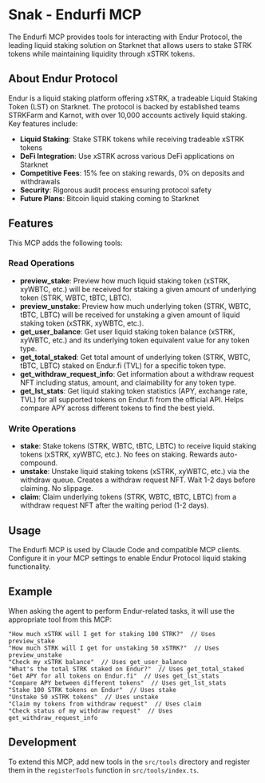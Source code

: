 # Snak - Endurfi MCP

The Endurfi MCP provides tools for interacting with Endur Protocol, the leading liquid staking solution on Starknet that allows users to stake STRK tokens while maintaining liquidity through xSTRK tokens.

## About Endur Protocol

Endur is a liquid staking platform offering xSTRK, a tradeable Liquid Staking Token (LST) on Starknet. The protocol is backed by established teams STRKFarm and Karnot, with over 10,000 accounts actively liquid staking. Key features include:

- **Liquid Staking**: Stake STRK tokens while receiving tradeable xSTRK tokens
- **DeFi Integration**: Use xSTRK across various DeFi applications on Starknet
- **Competitive Fees**: 15% fee on staking rewards, 0% on deposits and withdrawals
- **Security**: Rigorous audit process ensuring protocol safety
- **Future Plans**: Bitcoin liquid staking coming to Starknet

## Features

This MCP adds the following tools:

### Read Operations

- **preview_stake**: Preview how much liquid staking token (xSTRK, xyWBTC, etc.) will be received for staking a given amount of underlying token (STRK, WBTC, tBTC, LBTC).
- **preview_unstake**: Preview how much underlying token (STRK, WBTC, tBTC, LBTC) will be received for unstaking a given amount of liquid staking token (xSTRK, xyWBTC, etc.).
- **get_user_balance**: Get user liquid staking token balance (xSTRK, xyWBTC, etc.) and its underlying token equivalent value for any token type.
- **get_total_staked**: Get total amount of underlying token (STRK, WBTC, tBTC, LBTC) staked on Endur.fi (TVL) for a specific token type.
- **get_withdraw_request_info**: Get information about a withdraw request NFT including status, amount, and claimability for any token type.
- **get_lst_stats**: Get liquid staking token statistics (APY, exchange rate, TVL) for all supported tokens on Endur.fi from the official API. Helps compare APY across different tokens to find the best yield.

### Write Operations

- **stake**: Stake tokens (STRK, WBTC, tBTC, LBTC) to receive liquid staking tokens (xSTRK, xyWBTC, etc.). No fees on staking. Rewards auto-compound.
- **unstake**: Unstake liquid staking tokens (xSTRK, xyWBTC, etc.) via the withdraw queue. Creates a withdraw request NFT. Wait 1-2 days before claiming. No slippage.
- **claim**: Claim underlying tokens (STRK, WBTC, tBTC, LBTC) from a withdraw request NFT after the waiting period (1-2 days).

## Usage

The Endurfi MCP is used by Claude Code and compatible MCP clients. Configure it in your MCP settings to enable Endur Protocol liquid staking functionality.

## Example

When asking the agent to perform Endur-related tasks, it will use the appropriate tool from this MCP:

```
"How much xSTRK will I get for staking 100 STRK?"  // Uses preview_stake
"How much STRK will I get for unstaking 50 xSTRK?"  // Uses preview_unstake
"Check my xSTRK balance"  // Uses get_user_balance
"What's the total STRK staked on Endur?"  // Uses get_total_staked
"Get APY for all tokens on Endur.fi"  // Uses get_lst_stats
"Compare APY between different tokens"  // Uses get_lst_stats
"Stake 100 STRK tokens on Endur"  // Uses stake
"Unstake 50 xSTRK tokens"  // Uses unstake
"Claim my tokens from withdraw request"  // Uses claim
"Check status of my withdraw request"  // Uses get_withdraw_request_info
```

## Development

To extend this MCP, add new tools in the `src/tools` directory and register them in the `registerTools` function in `src/tools/index.ts`.
